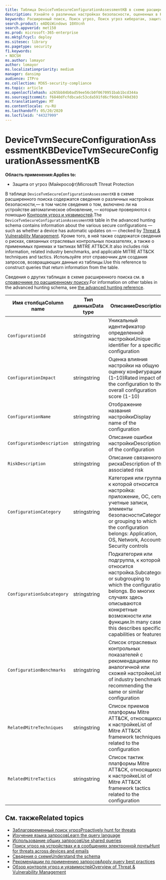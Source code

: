 ```yaml
---
title: Таблица DeviceTvmSecureConfigurationAssessmentKB в схеме расширенного поиска угроз
description: Узнайте о различных настройках безопасности, оцененных в Контроле угроз и уязвимостей, в таблице DeviceTvmSecureConfigurationAssessmentKB схемы расширенного поиска угроз.
keywords: Расширенный поиск, Поиск угроз, Поиск угроз кибератак, защита от угроз Майкрософт, Microsoft 365, MTP, m365, поиск, запрос, телеметрии, Справочник по схемам, Кусто, таблица, столбец, тип данных, описание, угроза & уязвимости, ТВМ, Управление устройствами, Настройка безопасности, МИТРЕ ATT&а Framework, база знаний, KB, Девицетвмсекуреконфигуратионассессменткб
search.product: eADQiWindows 10XVcnh
search.appverid: met150
ms.prod: microsoft-365-enterprise
ms.mktglfcycl: deploy
ms.sitesec: library
ms.pagetype: security
f1.keywords:
- NOCSH
ms.author: lomayor
author: lomayor
ms.localizationpriority: medium
manager: dansimp
audience: ITPro
ms.collection: M365-security-compliance
ms.topic: article
ms.openlocfilehash: a265bb84b0ad59ee56cb0f0670951bab1bcd344a
ms.sourcegitcommit: f6840dfcfdbcadc53cda591fd6cf9ddcb749d303
ms.translationtype: MT
ms.contentlocale: ru-RU
ms.lasthandoff: 05/20/2020
ms.locfileid: "44327999"
---
```

# <a name="devicetvmsecureconfigurationassessmentkb"></a><span data-ttu-id="ca908-104">DeviceTvmSecureConfigurationAssessmentKB</span><span class="sxs-lookup"><span data-stu-id="ca908-104">DeviceTvmSecureConfigurationAssessmentKB</span></span>

<span data-ttu-id="ca908-105">**Область применения:**</span><span class="sxs-lookup"><span data-stu-id="ca908-105">**Applies to:**</span></span>
- <span data-ttu-id="ca908-106">Защита от угроз (Майкрософт)</span><span class="sxs-lookup"><span data-stu-id="ca908-106">Microsoft Threat Protection</span></span>



<span data-ttu-id="ca908-107">В таблице `DeviceTvmSecureConfigurationAssessmentKB` в схеме расширенного поиска содержатся сведения о различных настройках безопасности,— в том числе сведения о том, включено ли на устройстве автоматическое обновление, — которые проверяются с помощью [Контроля угроз и уязвимостей](https://docs.microsoft.com/windows/security/threat-protection/microsoft-defender-atp/next-gen-threat-and-vuln-mgt).</span><span class="sxs-lookup"><span data-stu-id="ca908-107">The `DeviceTvmSecureConfigurationAssessmentKB` table in the advanced hunting schema contains information about the various secure configurations — such as whether a device has automatic updates on — checked by [Threat & Vulnerability Management](https://docs.microsoft.com/windows/security/threat-protection/microsoft-defender-atp/next-gen-threat-and-vuln-mgt).</span></span> <span data-ttu-id="ca908-108">Кроме того, в ней также содержатся сведения о рисках, связанных отраслевых контрольных показателях, а также о применимых приемах и тактиках MITRE ATT&CK.</span><span class="sxs-lookup"><span data-stu-id="ca908-108">It also includes risk information, related industry benchmarks, and applicable MITRE ATT&CK techniques and tactics.</span></span> <span data-ttu-id="ca908-109">Используйте этот справочник для создания запросов, возвращающих данные из таблицы.</span><span class="sxs-lookup"><span data-stu-id="ca908-109">Use this reference to construct queries that return information from the table.</span></span>

<span data-ttu-id="ca908-110">Сведения о других таблицах в схеме расширенного поиска см. в [справочнике по расширенному поиску](advanced-hunting-schema-tables.md).</span><span class="sxs-lookup"><span data-stu-id="ca908-110">For information on other tables in the advanced hunting schema, see [the advanced hunting reference](advanced-hunting-schema-tables.md).</span></span>

| <span data-ttu-id="ca908-111">Имя столбца</span><span class="sxs-lookup"><span data-stu-id="ca908-111">Column name</span></span> | <span data-ttu-id="ca908-112">Тип данных</span><span class="sxs-lookup"><span data-stu-id="ca908-112">Data type</span></span> | <span data-ttu-id="ca908-113">Описание</span><span class="sxs-lookup"><span data-stu-id="ca908-113">Description</span></span> |
|-------------|-----------|-------------|
| `ConfigurationId` | <span data-ttu-id="ca908-114">string</span><span class="sxs-lookup"><span data-stu-id="ca908-114">string</span></span> | <span data-ttu-id="ca908-115">Уникальный идентификатор определенной настройки</span><span class="sxs-lookup"><span data-stu-id="ca908-115">Unique identifier for a specific configuration</span></span> |
| `ConfigurationImpact` | <span data-ttu-id="ca908-116">string</span><span class="sxs-lookup"><span data-stu-id="ca908-116">string</span></span> | <span data-ttu-id="ca908-117">Оценка влияния настройки на общую оценку конфигурации (1–10)</span><span class="sxs-lookup"><span data-stu-id="ca908-117">Rated impact of the configuration to the overall configuration score (1-10)</span></span> |
| `ConfigurationName` | <span data-ttu-id="ca908-118">string</span><span class="sxs-lookup"><span data-stu-id="ca908-118">string</span></span> | <span data-ttu-id="ca908-119">Отображение названия настройки</span><span class="sxs-lookup"><span data-stu-id="ca908-119">Display name of the configuration</span></span> |
| `ConfigurationDescription` | <span data-ttu-id="ca908-120">string</span><span class="sxs-lookup"><span data-stu-id="ca908-120">string</span></span> | <span data-ttu-id="ca908-121">Описание ошибки настройки</span><span class="sxs-lookup"><span data-stu-id="ca908-121">Description of the configuration</span></span> |
| `RiskDescription` | <span data-ttu-id="ca908-122">string</span><span class="sxs-lookup"><span data-stu-id="ca908-122">string</span></span> | <span data-ttu-id="ca908-123">Описание связанного риска</span><span class="sxs-lookup"><span data-stu-id="ca908-123">Description of the associated risk</span></span> |
| `ConfigurationCategory` | <span data-ttu-id="ca908-124">string</span><span class="sxs-lookup"><span data-stu-id="ca908-124">string</span></span> | <span data-ttu-id="ca908-125">Категория или группа, к которой относится настройка: приложение, ОС, сеть, учетные записи, элементы безопасности</span><span class="sxs-lookup"><span data-stu-id="ca908-125">Category or grouping to which the configuration belongs: Application, OS, Network, Accounts, Security controls</span></span>|
| `ConfigurationSubcategory` | <span data-ttu-id="ca908-126">string</span><span class="sxs-lookup"><span data-stu-id="ca908-126">string</span></span> |<span data-ttu-id="ca908-127">Подкатегория или подгруппа, к которой относится настройка.</span><span class="sxs-lookup"><span data-stu-id="ca908-127">Subcategory or subgrouping to which the configuration belongs.</span></span> <span data-ttu-id="ca908-128">Во многих случаях здесь описываются конкретные возможности или функции.</span><span class="sxs-lookup"><span data-stu-id="ca908-128">In many cases, this describes specific capabilities or features.</span></span> |
| `ConfigurationBenchmarks` | <span data-ttu-id="ca908-129">string</span><span class="sxs-lookup"><span data-stu-id="ca908-129">string</span></span> | <span data-ttu-id="ca908-130">Список отраслевых контрольных показателей с рекомендациями по аналогичной или схожей настройке</span><span class="sxs-lookup"><span data-stu-id="ca908-130">List of industry benchmarks recommending the same or similar configuration</span></span> |
| `RelatedMitreTechniques` | <span data-ttu-id="ca908-131">string</span><span class="sxs-lookup"><span data-stu-id="ca908-131">string</span></span> | <span data-ttu-id="ca908-132">Список приемов платформы Mitre ATT&CK, относящихся к настройке</span><span class="sxs-lookup"><span data-stu-id="ca908-132">List of Mitre ATT&CK framework techniques related to the configuration</span></span> |
| `RelatedMitreTactics ` | <span data-ttu-id="ca908-133">string</span><span class="sxs-lookup"><span data-stu-id="ca908-133">string</span></span> | <span data-ttu-id="ca908-134">Список тактик платформы Mitre ATT&CK, относящихся к настройке</span><span class="sxs-lookup"><span data-stu-id="ca908-134">List of Mitre ATT&CK framework tactics related to the configuration</span></span> |

## <a name="related-topics"></a><span data-ttu-id="ca908-135">См. также</span><span class="sxs-lookup"><span data-stu-id="ca908-135">Related topics</span></span>

- [<span data-ttu-id="ca908-136">Заблаговременный поиск угроз</span><span class="sxs-lookup"><span data-stu-id="ca908-136">Proactively hunt for threats</span></span>](advanced-hunting-overview.md)
- [<span data-ttu-id="ca908-137">Изучение языка запросов</span><span class="sxs-lookup"><span data-stu-id="ca908-137">Learn the query language</span></span>](advanced-hunting-query-language.md)
- [<span data-ttu-id="ca908-138">Использование общих запросов</span><span class="sxs-lookup"><span data-stu-id="ca908-138">Use shared queries</span></span>](advanced-hunting-shared-queries.md)
- [<span data-ttu-id="ca908-139">Поиск угроз на устройствах и в сообщениях электронной почты</span><span class="sxs-lookup"><span data-stu-id="ca908-139">Hunt for threats across devices and emails</span></span>](advanced-hunting-query-emails-devices.md)
- [<span data-ttu-id="ca908-140">Сведения о схеме</span><span class="sxs-lookup"><span data-stu-id="ca908-140">Understand the schema</span></span>](advanced-hunting-schema-tables.md)
- [<span data-ttu-id="ca908-141">Рекомендации по применению запросов</span><span class="sxs-lookup"><span data-stu-id="ca908-141">Apply query best practices</span></span>](advanced-hunting-best-practices.md)
- [<span data-ttu-id="ca908-142">Обзор контроля угроз и уязвимостей</span><span class="sxs-lookup"><span data-stu-id="ca908-142">Overview of Threat & Vulnerability Management</span></span>](https://docs.microsoft.com/windows/security/threat-protection/microsoft-defender-atp/next-gen-threat-and-vuln-mgt)
